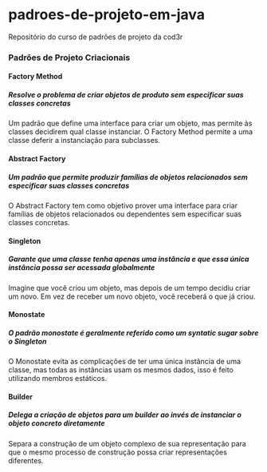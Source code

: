 # padroes-de-projeto-em-java
Repositório do curso de padrões de projeto da cod3r 

### Padrões de Projeto Criacionais

#### Factory Method
##### Resolve o problema de criar objetos de produto sem especificar suas classes concretas
Um padrão que define uma interface para criar um objeto, mas permite às classes decidirem qual classe 
instanciar. O Factory Method permite a uma classe deferir a instanciação para subclasses.

#### Abstract Factory
##### Um padrão que permite produzir famílias de objetos relacionados sem especificar suas classes concretas
O Abstract Factory tem como objetivo prover uma interface para criar famílias de objetos relacionados ou dependentes sem especificar suas classes concretas.

#### Singleton
##### Garante que uma classe tenha apenas uma instância e que essa única instância possa ser acessada globalmente
Imagine que você criou um objeto, mas depois de um tempo decidiu criar um novo. Em vez de receber um novo objeto, você receberá o que já criou.

#### Monostate
##### O padrão monostate é geralmente referido como um syntatic sugar sobre o Singleton
O Monostate evita as complicações de ter uma única instância de uma classe, mas todas as instâncias usam os mesmos dados, isso é feito utilizando membros estáticos.

#### Builder
##### Delega a criação de objetos para um builder ao invés de instanciar o objeto concreto diretamente
Separa a construção de um objeto complexo de sua representação para que o mesmo processo de construção possa criar representações diferentes.